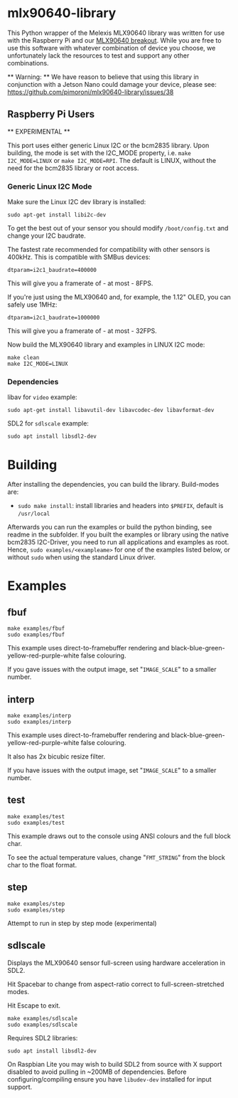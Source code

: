 # mlx90640-library

This Python wrapper of the Melexis MLX90640 library was written for use with the Raspberry Pi and our [MLX90640 breakout](https://shop.pimoroni.com/products/mlx90640-thermal-camera-breakout). While you are free to use this software with whatever combination of device you choose, we unfortunately lack the resources to test and support any other combinations.

** Warning: ** We have reason to believe that using this library in conjunction with a Jetson Nano could damage your device, please see: https://github.com/pimoroni/mlx90640-library/issues/38

## Raspberry Pi Users

** EXPERIMENTAL **

This port uses either generic Linux I2C or the  bcm2835 library.
Upon building, the mode is set with the I2C_MODE property, i.e. `make I2C_MODE=LINUX` or `make I2C_MODE=RPI`. The default is LINUX, without the need for the bcm2835 library or root access.

### Generic Linux I2C Mode

Make sure the Linux I2C dev library is installed:

```text
sudo apt-get install libi2c-dev
```

To get the best out of your sensor you should modify `/boot/config.txt` and change your I2C baudrate.

The fastest rate recommended for compatibility with other sensors is 400kHz. This is compatible with SMBus devices:

```text
dtparam=i2c1_baudrate=400000
```

This will give you a framerate of - at most - 8FPS.

If you're just using the MLX90640 and, for example, the 1.12" OLED, you can safely use 1MHz:

```text
dtparam=i2c1_baudrate=1000000
```

This will give you a framerate of - at most - 32FPS.

Now build the MLX90640 library and examples in LINUX I2C mode:

```text
make clean
make I2C_MODE=LINUX
```

<!-- ### BCM2835 Library Mode

To use the bcm2835 library, install like so:


```text
make bcm2835
```

Or, step by step:

```text
wget http://www.airspayce.com/mikem/bcm2835/bcm2835-1.55.tar.gz
tar xvfz bcm2835-1.55.tar.gz
cd bcm2835-1.55
./configure
make
sudo make install
``` -->

### Dependencies

libav for `video` example:

```text
sudo apt-get install libavutil-dev libavcodec-dev libavformat-dev
```

SDL2 for `sdlscale` example:

```text
sudo apt install libsdl2-dev
```

# Building

After installing the dependencies, you can build the library. Build-modes are:

<!-- * `make` or `make all`: build the library and all dependencies. Default is to use standard linux I2C-Drivers, specify Raspberry Pi driver with `make I2C_MODE=RPI`
* `make examples`: only build examples, see below -->
* `sudo make install`: install libraries and headers into `$PREFIX`, default is `/usr/local`

Afterwards you can run the examples or build the python binding, see readme in the subfolder.
If you built the examples or library using the native bcm2835 I2C-Driver, you need to run all applications and examples as root.
Hence, `sudo examples/<exampleame>` for one of the examples listed below, or without `sudo` when using the standard Linux driver.

# Examples
## fbuf

```
make examples/fbuf
sudo examples/fbuf
```

This example uses direct-to-framebuffer rendering and black-blue-green-yellow-red-purple-white false colouring.

If you gave issues with the output image, set "`IMAGE_SCALE`" to a smaller number.

## interp

```
make examples/interp
sudo examples/interp
```

This example uses direct-to-framebuffer rendering and black-blue-green-yellow-red-purple-white false colouring.

It also has 2x bicubic resize filter.

If you have issues with the output image, set "`IMAGE_SCALE`" to a smaller number.

## test

```
make examples/test
sudo examples/test
```

This example draws out to the console using ANSI colours and the full block char.

To see the actual temperature values, change "`FMT_STRING`" from the block char to the float format.

## step

```
make examples/step
sudo examples/step
```

Attempt to run in step by step mode (experimental)

## sdlscale

Displays the MLX90640 sensor full-screen using hardware acceleration in SDL2.

Hit Spacebar to change from aspect-ratio correct to full-screen-stretched modes.

Hit Escape to exit.

```
make examples/sdlscale
sudo examples/sdlscale
```

Requires SDL2 libraries:

```
sudo apt install libsdl2-dev
```

On Raspbian Lite you may wish to build SDL2 from source with X support disabled to avoid pulling in ~200MB of dependencies. Before configuring/compiling ensure you have `libudev-dev` installed for input support.
